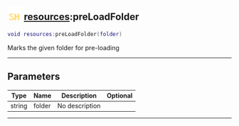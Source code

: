 ## <img src="../../.gitbook/assets/shared.png" width="32" height="32" /> [resources](../resources/README.md):preLoadFolder

```lua
void resources:preLoadFolder(folder)
```

Marks the given folder for pre-loading<br>

-----------------
## Parameters

| Type   | Name | Description | Optional |
| ------ | ---- | ----------- | -------: |
| string | folder | No description |  |


--------